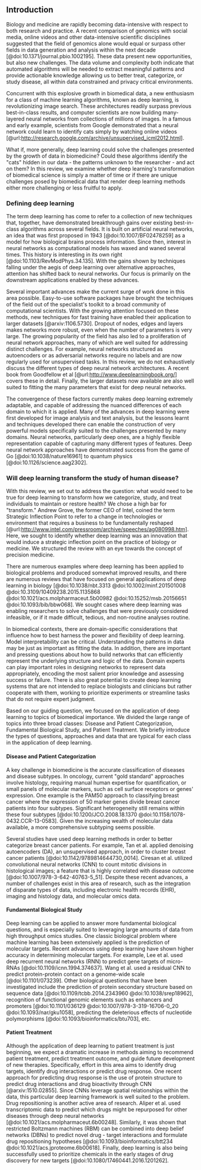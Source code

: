## Introduction

Biology and medicine are rapidly becoming data-intensive with
respect to both research and practice. A recent comparison of genomics with
social media, online videos and other data-intensive scientific disciplines
suggested that the field of genomics alone would equal or surpass other fields
in data generation and analysis within the next decade
[@doi:10.1371/journal.pbio.1002195]. These data present new opportunities, but
also new challenges. The data volume and complexity both indicate that
automated algorithms will be needed to extract
meaningful patterns and provide actionable knowledge allowing us to better
treat, categorize, or study disease, all within data constrained and privacy
critical environments.

Concurrent with this explosive growth in biomedical data, a new enthusiasm for a
class of machine learning algorithms, known as deep learning, is revolutionizing
image search. These architectures readily surpass previous best-in-class
results, and computer scientists are now building many-layered neural networks
from collections of millions of images. In a famous and early example,
scientists from Google demonstrated that a neural network could learn to
identify cats simply by watching online videos
[@url:http://research.google.com/archive/unsupervised_icml2012.html].

What if, more generally, deep learning could solve the challenges presented by
the growth of data in biomedicine? Could these algorithms identify the "cats"
hidden in our data - the patterns unknown to the researcher - and act on them?
In this review, we examine whether deep learning's transformation of biomedical
science is simply a matter of time or if there are unique challenges posed by
biomedical data that render deep learning methods either more challenging or
less fruitful to apply.

### Defining deep learning

The term deep learning has come to refer to a collection of new techniques that,
together, have demonstrated breakthrough gains over existing best-in-class
algorithms across several fields. It is built on artificial neural networks, an
idea that was first proposed in 1943 [@doi:10.1007/BF02478259] as a model for
how biological brains process information. Since then, interest in neural
networks as computational models has waxed and waned several times. This history
is interesting in its own right [@doi:10.1103/RevModPhys.34.135]. With the gains
shown by techniques falling under the aegis of deep learning over alternative
approaches, attention has shifted back to neural networks. Our focus is
primarily on the downstream applications enabled by these advances.

Several important advances make the current surge of work done in this area
possible. Easy-to-use software packages have brought the techniques of the field
out of the specialist's toolkit to a broad community of computational
scientists. With the growing attention focused on these methods, new techniques
for fast training have enabled their application to larger datasets
[@arxiv:1106.5730]. Dropout of nodes, edges and layers makes networks more
robust, even when the number of parameters is very large. The growing popularity
of the field has also led to a proliferation of neural network approaches, many
of which are well suited for addressing distinct challenges. For example, neural
networks structured as autoencoders or as adversarial networks require no labels
and are now regularly used for unsupervised tasks. In this review, we do not
exhaustively discuss the different types of deep neural network architectures. A
recent book from Goodfellow et al [@url:http://www.deeplearningbook.org/] covers
these in detail. Finally, the larger datasets now available are also well suited
to fitting the many parameters that exist for deep neural networks.

The convergence of these factors currently makes deep learning extremely
adaptable, and capable of addressing the nuanced differences of each domain to
which it is applied. Many of the advances in deep learning were first developed
for image analysis and text analysis, but the lessons learnt and techniques
developed there can enable the construction of very powerful models specifically
suited to the challenges presented by many domains.  Neural networks,
particularly deep ones, are a highly flexible representation capable of
capturing many different types of features. Deep neural network approaches have
demonstrated success from the game of Go [@doi:10.1038/nature16961] to quantum
physics [@doi:10.1126/science.aag2302].

### Will deep learning transform the study of human disease?

With this review, we set out to address the question: what would need to be true
for deep learning to transform how we categorize, study, and treat individuals
to maintain or restore health? We chose a high bar for "transform." Andrew
Grove, the former CEO of Intel, coined the term Strategic Inflection Point to
refer to a change in technologies or environment that requires a business to be
fundamentally reshaped
[@url:http://www.intel.com/pressroom/archive/speeches/ag080998.htm]. Here, we
sought to identify whether deep learning was an innovation that would induce a
strategic inflection point on the practice of biology or medicine. We structured
the review with an eye towards the concept of precision medicine.

There are numerous examples where deep learning
has been applied to biological problems and produced somewhat improved results,
and there are numerous reviews that have focused on general applications of deep
learning in biology [@doi:10.1038/nbt.3313 @doi:10.1002/minf.201501008
@doi:10.3109/10409238.2015.1135868 @doi:10.1021/acs.molpharmaceut.5b00982
@doi:10.15252/msb.20156651 @doi:10.1093/bib/bbw068]. We sought cases where deep
learning was enabling researchers to solve challenges that were previously
considered infeasible, or if it made difficult, tedious, and non-routine
analyses routine.

In biomedical contexts, there are domain-specific considerations that influence
how to best harness the power and flexibility of deep learning. Model
interpretability can be critical. Understanding the patterns in data may be just
as important as fitting the data. In addition, there are important and pressing
questions about how to build networks that can efficiently represent the
underlying structure and logic of the data. Domain experts can play important
roles in designing networks to represent data appropriately, encoding the most
salient prior knowledge and assessing success or failure. There is also great
potential to create deep learning systems that are not intended to replace
biologists and clinicians but rather cooperate with them, working to prioritize
experiments or streamline tasks that do not require expert judgment.

Based on our guiding question, we focused on the application of deep learning to
topics of biomedical importance. We divided the large range of topics into three
broad classes: Disease and Patient Categorization,
Fundamental Biological Study, and Patient Treatment. We briefly introduce the
types of questions, approaches and data that are typical for each class in the
application of deep learning.

#### Disease and Patient Categorization

A key challenge in biomedicine is the accurate classification of
diseases and disease subtypes. In oncology, current "gold standard"
approaches involve histology, requiring manual
human expertise for quantification, or small panels of molecular markers,
such as cell surface
receptors or genes' expression. One example is the PAM50 approach
to classifying breast cancer where the expression of 50 marker
genes divide breast cancer patients into four subtypes.
Significant heterogeneity still remains within these four subtypes
[@doi:10.1200/JCO.2008.18.1370 @doi:10.1158/1078-0432.CCR-13-0583]. Given the
increasing wealth of molecular data available, a more
comprehensive subtyping seems possible.

Several studies have used deep learning methods in order to better categorize
breast cancer patients. For example, Tan et al. applied denoising
autoencoders (DA), an unsupervised approach, in order to cluster breast
cancer patients [@doi:10.1142/9789814644730_0014]. Ciresan et al. utilized
convolutional neural networks (CNN) to count mitotic divisions in
histological images; a feature that is highly correlated with disease
outcome [@doi:10.1007/978-3-642-40763-5_51]. Despite these recent advances, a
number of challenges exist in this area of research, such as the integration
of disparate types of data, including electronic health records (EHR),
imaging and histology data, and molecular omics data.

#### Fundamental Biological Study

Deep learning can be applied to answer more fundamental
biological questions, and is especially suited to leveraging
large amounts of data from high throughput omics studies. One
classic biological problem where machine learning has been extensively
applied is the prediction of molecular targets. Recent advances using deep
learning have shown higher accuracy in determining molecular targets. For
example, Lee et al. used deep recurrent neural networks (RNN) to predict gene
targets of micro-RNAs [@doi:10.1109/icnn.1994.374637]. Wang et al. used a
residual CNN to predict protein-protein contact on a genome-wide scale
[@doi:10.1101/073239]. Other biological questions that have been investigated
include the prediction of protein secondary structure based on sequence data
[@doi:10.1109/tcbb.2014.2343960 @doi:10.1038/srep18962],
recognition of functional genomic elements such as enhancers and
promoters [@doi:10.1101/036129 @doi:10.1007/978-3-319-16706-0_20
@doi:10.1093/nar/gku1058], predicting the deleterious effects of nucleotide
polymorphisms [@doi:10.1093/bioinformatics/btu703], etc.

#### Patient Treatment

Although the application of deep learning to patient treatment is just beginning,
we expect a dramatic increase in methods aiming to recommend patient
treatment, predict
treatment outcome, and guide future development of new therapies.
Specifically, effort in this area aims to identify drug targets, identify
drug interactions or predict drug response. One recent approach for
predicting drug response is the use of protein structure to predict drug
interactions and drug bioactivity through CNN [@arxiv:1510.02855]. Since CNNs
leverage spatial relationships within the data, this particular deep learning
framework is well suited to the problem. Drug repositioning is another active
area of research. Aliper et al. used transcriptomic data to predict which drugs
might be repurposed for other diseases through deep neural networks
[@doi:10.1021/acs.molpharmaceut.6b00248]. Similarly, it was shown that
restricted Boltzmann machines (RBM) can be combined into deep belief networks
(DBNs) to predict novel drug - target interactions and formulate drug
repositioning hypotheses [@doi:10.1093/bioinformatics/btt234
@doi:10.1021/acs.jproteome.6b00618]. Finally, deep learning is also being
successfully used to prioritize chemicals in the early stages of drug discovery
for new targets [@doi:10.1080/17460441.2016.1201262].
